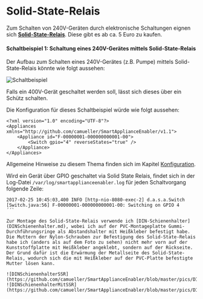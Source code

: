 # Solid-State-Relais
Zum Schalten von 240V-Geräten durch elektronische Schaltungen eignen sich [**Solid-State-Relais**](https://de.wikipedia.org/wiki/Relais#Halbleiterrelais). Diese gibt es ab ca. 5 Euro zu kaufen.

#### Schaltbeispiel 1: Schaltung eines 240V-Gerätes mittels Solid-State-Relais
Der Aufbau zum Schalten eines 240V-Gerätes (z.B. Pumpe) mittels Solid-State-Relais könnte wie folgt aussehen:

![Schaltbeispiel](https://github.com/camueller/SmartApplianceEnabler/blob/master/pics/SchaltungSSR.jpg)

Falls ein 400V-Gerät geschaltet werden soll, lässt sich dieses über ein Schütz schalten.

Die Konfiguration für dieses Schaltbeispiel würde wie folgt aussehen:
```
<?xml version="1.0" encoding="UTF-8"?>
<Appliances xmlns="http://github.com/camueller/SmartApplianceEnabler/v1.1">
    <Appliance id="F-00000001-000000000001-00">
        <Switch gpio="4" reverseStates="true" />
    </Appliance>
</Appliances>
```

Allgemeine Hinweise zu diesem Thema finden sich im Kapitel [Konfiguration](Configuration_DE.md).

Wird ein Gerät über GPIO geschaltet via Solid State Relais, findet sich in der Log-Datei ```/var/log/smartapplianceenabler.log``` für jeden Schaltvorgang folgende Zeile:

```
2017-02-25 10:45:03,400 INFO [http-nio-8080-exec-2] d.a.s.a.Switch [Switch.java:56] F-00000001-000000000001-00: Switching on GPIO 4
´´`

Zur Montage des Solid-State-Relais verwende ich [DIN-Schienenhalter](DINSchienenhalter.md), wobei ich auf der PVC-Montageplatte Gummi-Durchführungsringe als Abstandshalter mit Heißkleber befestigt habe. Die Muttern der Nylon-Schrauben zur Befestigung des Solid-State-Relais habe ich (anders als auf dem Foto zu sehen) nicht mehr vorn auf der Kunststoffplatte mit Heißkleber angeklebt, sondern auf der Rückseite. Der Grund dafür ist die Erwärmung der Metallseite des Solid-State-Relais, wodurch sich die mit Heißkleber auf der PVC-Platte befestigte Mutter lösen kann.

![DINSchienenhalterSSR](https://github.com/camueller/SmartApplianceEnabler/blob/master/pics/DINSchienenhalterSSR.jpg)
![DINSchienenhalterMitSSR](https://github.com/camueller/SmartApplianceEnabler/blob/master/pics/DINSchienenhalterMitSSR.jpg)
